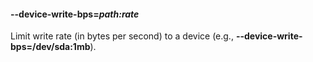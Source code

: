 #### **--device-write-bps**=*path:rate*

Limit write rate (in bytes per second) to a device (e.g., **--device-write-bps=/dev/sda:1mb**).
